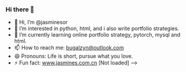 ### Hi there 👋

- 👋 Hi, I’m @jasminesor
- 👀 I’m interested in python, html, and i also write portfolio strategies.
- 🌱 I’m currently learning online portfolio strategy, pytorch, mysql and html.
- 📫 How to reach me: bugalzyn@outlook.com
- 😄 Pronouns: Life is short, pursue what you love.
- ⚡ Fun fact: www.jasmines.com.cn [Not loaded]
-->


<!---
jasminesor/jasminesor is a ✨ special ✨ repository because its `README.md` (this file) appears on your GitHub profile.
You can click the Preview link to take a look at your changes.
--->
